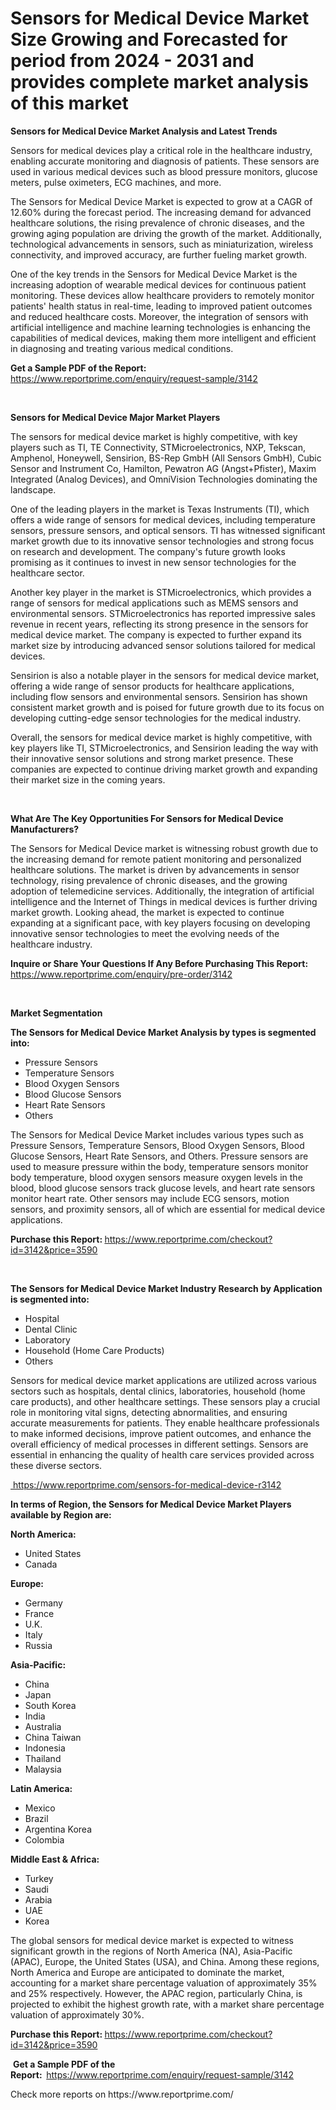 <p><h1>Sensors for Medical Device Market Size Growing and Forecasted for period from 2024 - 2031 and provides complete market analysis of this market</h1></p><p><strong>Sensors for Medical Device Market Analysis and Latest Trends</strong></p>
<p><p>Sensors for medical devices play a critical role in the healthcare industry, enabling accurate monitoring and diagnosis of patients. These sensors are used in various medical devices such as blood pressure monitors, glucose meters, pulse oximeters, ECG machines, and more.</p><p>The Sensors for Medical Device Market is expected to grow at a CAGR of 12.60% during the forecast period. The increasing demand for advanced healthcare solutions, the rising prevalence of chronic diseases, and the growing aging population are driving the growth of the market. Additionally, technological advancements in sensors, such as miniaturization, wireless connectivity, and improved accuracy, are further fueling market growth.</p><p>One of the key trends in the Sensors for Medical Device Market is the increasing adoption of wearable medical devices for continuous patient monitoring. These devices allow healthcare providers to remotely monitor patients' health status in real-time, leading to improved patient outcomes and reduced healthcare costs. Moreover, the integration of sensors with artificial intelligence and machine learning technologies is enhancing the capabilities of medical devices, making them more intelligent and efficient in diagnosing and treating various medical conditions.</p></p>
<p><strong>Get a Sample PDF of the Report:&nbsp;</strong> <a href="https://www.reportprime.com/enquiry/request-sample/3142">https://www.reportprime.com/enquiry/request-sample/3142</a></p>
<p>&nbsp;</p>
<p><strong>Sensors for Medical Device Major Market Players</strong></p>
<p><p>The sensors for medical device market is highly competitive, with key players such as TI, TE Connectivity, STMicroelectronics, NXP, Tekscan, Amphenol, Honeywell, Sensirion, BS-Rep GmbH (All Sensors GmbH), Cubic Sensor and Instrument Co, Hamilton, Pewatron AG (Angst+Pfister), Maxim Integrated (Analog Devices), and OmniVision Technologies dominating the landscape.</p><p>One of the leading players in the market is Texas Instruments (TI), which offers a wide range of sensors for medical devices, including temperature sensors, pressure sensors, and optical sensors. TI has witnessed significant market growth due to its innovative sensor technologies and strong focus on research and development. The company's future growth looks promising as it continues to invest in new sensor technologies for the healthcare sector.</p><p>Another key player in the market is STMicroelectronics, which provides a range of sensors for medical applications such as MEMS sensors and environmental sensors. STMicroelectronics has reported impressive sales revenue in recent years, reflecting its strong presence in the sensors for medical device market. The company is expected to further expand its market size by introducing advanced sensor solutions tailored for medical devices.</p><p>Sensirion is also a notable player in the sensors for medical device market, offering a wide range of sensor products for healthcare applications, including flow sensors and environmental sensors. Sensirion has shown consistent market growth and is poised for future growth due to its focus on developing cutting-edge sensor technologies for the medical industry.</p><p>Overall, the sensors for medical device market is highly competitive, with key players like TI, STMicroelectronics, and Sensirion leading the way with their innovative sensor solutions and strong market presence. These companies are expected to continue driving market growth and expanding their market size in the coming years.</p></p>
<p>&nbsp;</p>
<p><strong>What Are The Key Opportunities For Sensors for Medical Device Manufacturers?</strong></p>
<p><p>The Sensors for Medical Device market is witnessing robust growth due to the increasing demand for remote patient monitoring and personalized healthcare solutions. The market is driven by advancements in sensor technology, rising prevalence of chronic diseases, and the growing adoption of telemedicine services. Additionally, the integration of artificial intelligence and the Internet of Things in medical devices is further driving market growth. Looking ahead, the market is expected to continue expanding at a significant pace, with key players focusing on developing innovative sensor technologies to meet the evolving needs of the healthcare industry.</p></p>
<p><strong>Inquire or Share Your Questions If Any Before Purchasing This Report:</strong> <a href="https://www.reportprime.com/enquiry/pre-order/3142">https://www.reportprime.com/enquiry/pre-order/3142</a></p>
<p>&nbsp;</p>
<p><strong>Market Segmentation</strong></p>
<p><strong>The Sensors for Medical Device Market Analysis by types is segmented into:</strong></p>
<p><ul><li>Pressure Sensors</li><li>Temperature Sensors</li><li>Blood Oxygen Sensors</li><li>Blood Glucose Sensors</li><li>Heart Rate Sensors</li><li>Others</li></ul></p>
<p><p>The Sensors for Medical Device Market includes various types such as Pressure Sensors, Temperature Sensors, Blood Oxygen Sensors, Blood Glucose Sensors, Heart Rate Sensors, and Others. Pressure sensors are used to measure pressure within the body, temperature sensors monitor body temperature, blood oxygen sensors measure oxygen levels in the blood, blood glucose sensors track glucose levels, and heart rate sensors monitor heart rate. Other sensors may include ECG sensors, motion sensors, and proximity sensors, all of which are essential for medical device applications.</p></p>
<p><strong>Purchase this Report:&nbsp;</strong><a href="https://www.reportprime.com/checkout?id=3142&price=3590">https://www.reportprime.com/checkout?id=3142&price=3590</a></p>
<p>&nbsp;</p>
<p><strong>The Sensors for Medical Device Market Industry Research by Application is segmented into:</strong></p>
<p><ul><li>Hospital</li><li>Dental Clinic</li><li>Laboratory</li><li>Household (Home Care Products)</li><li>Others</li></ul></p>
<p><p>Sensors for medical device market applications are utilized across various sectors such as hospitals, dental clinics, laboratories, household (home care products), and other healthcare settings. These sensors play a crucial role in monitoring vital signs, detecting abnormalities, and ensuring accurate measurements for patients. They enable healthcare professionals to make informed decisions, improve patient outcomes, and enhance the overall efficiency of medical processes in different settings. Sensors are essential in enhancing the quality of health care services provided across these diverse sectors.</p></p>
<p><a href="https://www.reportprime.com/sensors-for-medical-device-r3142">&nbsp;https://www.reportprime.com/sensors-for-medical-device-r3142</a></p>
<p><strong>In terms of Region, the Sensors for Medical Device Market Players available by Region are:</strong></p>
<p>
    <p> <strong> North America: </strong>
        <ul>
            <li>United States</li>
            <li>Canada</li>
        </ul>
        </p> 
    <p> <strong> Europe: </strong>
        <ul>
            <li>Germany</li>
            <li>France</li>
            <li>U.K.</li>
            <li>Italy</li>
            <li>Russia</li>
        </ul>
        </p> 
    <p> <strong> Asia-Pacific: </strong>
        <ul>
            <li>China</li>
            <li>Japan</li>
            <li>South Korea</li>
            <li>India</li>
            <li>Australia</li>
            <li>China Taiwan</li>
            <li>Indonesia</li>
            <li>Thailand</li>
            <li>Malaysia</li>
        </ul>
        </p> 
    <p> <strong> Latin America: </strong>
        <ul>
            <li>Mexico</li>
            <li>Brazil</li>
            <li>Argentina Korea</li>
            <li>Colombia</li>
        </ul>
        </p> 
    <p> <strong> Middle East & Africa: </strong>
        <ul>
            <li>Turkey</li>
            <li>Saudi</li>
            <li>Arabia</li>
            <li>UAE</li>
            <li>Korea</li>
        </ul>
    </p>
    </p>
<p><p>The global sensors for medical device market is expected to witness significant growth in the regions of North America (NA), Asia-Pacific (APAC), Europe, the United States (USA), and China. Among these regions, North America and Europe are anticipated to dominate the market, accounting for a market share percentage valuation of approximately 35% and 25% respectively. However, the APAC region, particularly China, is projected to exhibit the highest growth rate, with a market share percentage valuation of approximately 30%.</p></p>
<p><strong>Purchase this Report: </strong><a href="https://www.reportprime.com/checkout?id=3142&price=3590">https://www.reportprime.com/checkout?id=3142&price=3590</a></p>
<p>&nbsp;<strong>Get a Sample PDF of the Report:&nbsp;&nbsp;</strong><a href="https://www.reportprime.com/enquiry/request-sample/3142">https://www.reportprime.com/enquiry/request-sample/3142</a></p>
<p><strong></strong></p>
<p>Check more reports on https://www.reportprime.com/</p>